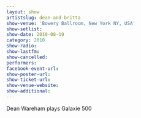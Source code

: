 ```yaml
---
layout: show
artistslug: dean-and-britta
show-venue: 'Bowery Ballroom, New York NY, USA'
show-setlist: 
show-date: 2010-08-19
category: 2010
show-radio: 
show-lastfm: 
show-cancelled: 
performers: 
facebook-event-url: 
show-poster-url: 
show-ticket-url: 
show-venue-website: 
show-additional: 
---
```


Dean Wareham plays Galaxie 500